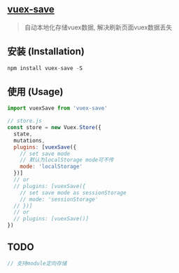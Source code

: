 ## [vuex-save](https://github.com/BiYuqi/vuex-save)

> 自动本地化存储vuex数据, 解决刷新页面vuex数据丢失

## 安装 (Installation)
```js
npm install vuex-save -S
```
## 使用 (Usage)
```js
import vuexSave from 'vuex-save'

// store.js
const store = new Vuex.Store({
  state,
  mutations,
  plugins: [vuexSave({
    // set save mode
    // 默认为localStorage mode可不传
    mode: 'localStorage'
  })]
  // or
  // plugins: [vuexSave({
    // set save mode as sessionStorage
    // mode: 'sessionStorage'
  // })]
  // or 
  // plugins: [vuexSave()]
})
```
## TODO

```js
// 支持module定向存储
```

